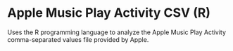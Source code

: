# Apple Music Play Activity CSV (R)

Uses the R programming language to analyze the Apple Music Play Activity comma-separated values file
provided by Apple.